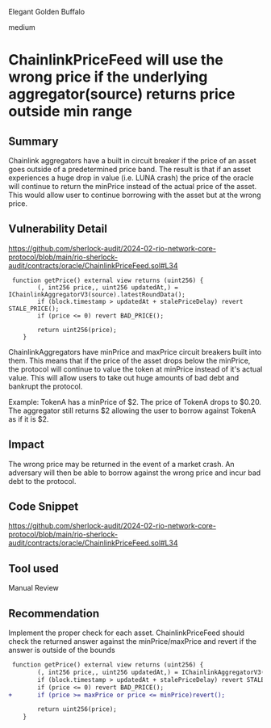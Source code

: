 Elegant Golden Buffalo

medium

# ChainlinkPriceFeed will use the wrong price if the underlying aggregator(source) returns price outside min range

## Summary
Chainlink aggregators have a built in circuit breaker if the price of an asset goes outside of a predetermined price band. The result is that if an asset experiences a huge drop in value (i.e. LUNA crash) the price of the oracle will continue to return the minPrice instead of the actual price of the asset. This would allow user to continue borrowing with the asset but at the wrong price. 

## Vulnerability Detail
https://github.com/sherlock-audit/2024-02-rio-network-core-protocol/blob/main/rio-sherlock-audit/contracts/oracle/ChainlinkPriceFeed.sol#L34
```solidity
 function getPrice() external view returns (uint256) {
        (, int256 price,, uint256 updatedAt,) = IChainlinkAggregatorV3(source).latestRoundData();
        if (block.timestamp > updatedAt + stalePriceDelay) revert STALE_PRICE();
        if (price <= 0) revert BAD_PRICE();

        return uint256(price);
    }
```
ChainlinkAggregators have minPrice and maxPrice circuit breakers built into them. This means that if the price of the asset drops below the minPrice, the protocol will continue to value the token at minPrice instead of it's actual value. This will allow users to take out huge amounts of bad debt and bankrupt the protocol.

Example: TokenA has a minPrice of $2. The price of TokenA drops to $0.20. The aggregator still returns $2 allowing the user to borrow against TokenA as if it is $2.

## Impact
The wrong price may be returned in the event of a market crash. An adversary will then be able to borrow against the wrong price and incur bad debt to the protocol.
## Code Snippet
https://github.com/sherlock-audit/2024-02-rio-network-core-protocol/blob/main/rio-sherlock-audit/contracts/oracle/ChainlinkPriceFeed.sol#L34


## Tool used

Manual Review

## Recommendation
Implement the proper check for each asset. ChainlinkPriceFeed should check the returned answer against the minPrice/maxPrice and revert if the answer is outside of the bounds
```diff
 function getPrice() external view returns (uint256) {
        (, int256 price,, uint256 updatedAt,) = IChainlinkAggregatorV3(source).latestRoundData();
        if (block.timestamp > updatedAt + stalePriceDelay) revert STALE_PRICE();
        if (price <= 0) revert BAD_PRICE();
+       if (price >= maxPrice or price <= minPrice)revert();

        return uint256(price);
    }
```